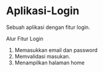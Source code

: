 # Aplikasi-Login
Sebuah aplikasi dengan fitur login.

Alur Fitur Login
1. Memasukkan email dan password
2. Memvalidasi masukan.
3. Menampilkan halaman home
